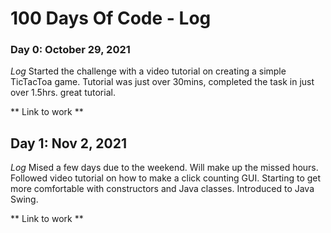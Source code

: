 # 100 Days Of Code - Log

### Day 0: October 29, 2021
*Log* Started the challenge with a video tutorial on creating a simple TicTacToa game. Tutorial was just over 30mins, completed the task in just over 1.5hrs. great tutorial. 

** Link to work **

## Day 1: Nov 2, 2021
*Log* Mised a few days due to the weekend. Will make up the missed hours. Followed video tutorial on how to make a click counting GUI. Starting to get more comfortable with constructors and Java classes. Introduced to Java Swing. 

** Link to work ** 

